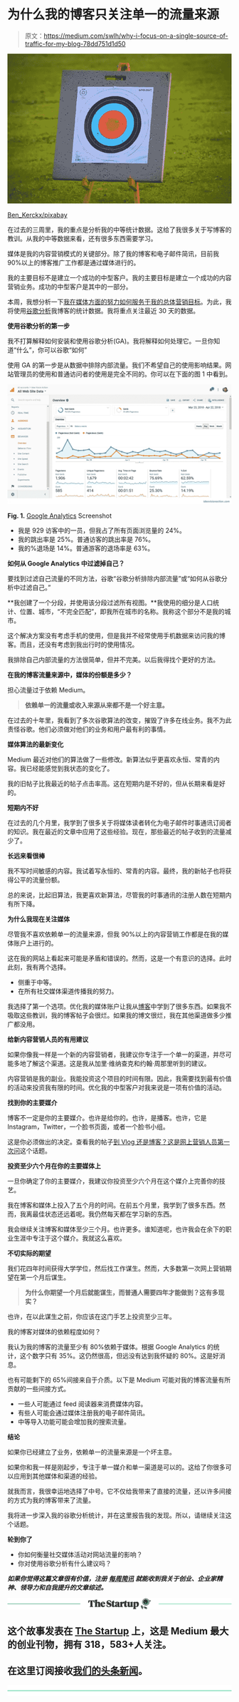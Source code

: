 # 为什么我的博客只关注单一的流量来源

> 原文：<https://medium.com/swlh/why-i-focus-on-a-single-source-of-traffic-for-my-blog-78dd751d1d50>

![](img/95b92abad805ec0727037494fa7a2110.png)

[Ben_Kerckx/pixabay](https://pixabay.com/en/archery-arrow-goal-sports-focus-472932/)

在过去的三周里，我的重点是分析我的中等统计数据。这给了我很多关于写博客的教训。从我的中等数据来看，还有很多东西需要学习。

媒体是我的内容营销模式的关键部分。除了我的博客和电子邮件简讯，目前我 90%以上的博客推广工作都是通过媒体进行的。

我的主要目标不是建立一个成功的中型客户。我的主要目标是建立一个成功的内容营销业务。成功的中型客户是其中的一部分。

本周，我想分析一下[我在媒体方面的努力如何服务于我的总体营销目标](https://ideavisionaction.com/marketing/measuring-the-contribution-of-my-medium-posts-to-my-content-marketing-goals/?20180423)。为此，我将使用[谷歌分析](http://analytics.google.com/)我博客的统计数据。我将重点关注最近 30 天的数据。

**使用谷歌分析的第一步**

我不打算解释如何安装和使用谷歌分析(GA)。我将解释如何处理它。一旦你知道“什么”，你可以谷歌“如何”

使用 GA 的第一步是从数据中排除内部流量。我们不希望自己的使用影响结果。网站管理员的使用和普通访问者的使用是完全不同的。你可以在下面的图 1 中看到。

![](img/016e348643f9dab5735257a318673970.png)

**Fig. 1.** [Google Analytics](http://analytics.google.com/) Screenshot

*   我是 929 访客中的一员，但我占了所有页面浏览量的 24%。
*   我的跳出率是 25%。普通访客的跳出率是 76%。
*   我的%退场是 14%。普通游客的退场率是 63%。

**如何从 Google Analytics 中过滤掉自己？**

要找到过滤自己流量的不同方法，谷歌“谷歌分析排除内部流量”或“如何从谷歌分析中过滤自己。”

**我创建了一个分段，并使用该分段过滤所有视图。**我使用的细分是人口统计、位置、城市，“不完全匹配”，即我所在城市的名称。我称这个部分不是我的城市。

这个解决方案没有考虑手机的使用，但是我并不经常使用手机数据来访问我的博客。而且，还没有考虑到我出行时的使用情况。

我排除自己内部流量的方法很简单，但并不完美。以后我得找个更好的方法。

**在我的博客流量来源中，媒体的份额是多少？**

担心流量过于依赖 Medium。

> **依赖单一的流量或收入来源从来都不是一个好主意。**

在过去的十年里，我看到了多次谷歌算法的改变，摧毁了许多在线业务。我不为此责怪谷歌。他们必须做对他们的业务和用户最有利的事情。

**媒体算法的最新变化**

Medium 最近对他们的算法做了一些修改。新算法似乎更喜欢永恒、常青的内容。我已经能感觉到我状态的变化了。

我的旧帖子比我最近的帖子点击率高。这在短期内是不好的，但从长期来看是好的。

**短期内不好**

在过去的几个月里，我学到了很多关于将媒体读者转化为电子邮件时事通讯订阅者的知识。我在最近的文章中应用了这些经验。现在，那些最近的帖子收到的流量减少了。

**长远来看很棒**

我不写时间敏感的内容。我试着写永恒的、常青的内容。最终，我的新帖子也将获得公平的流量份额。

总的来说，比起旧算法，我更喜欢新算法，尽管我的时事通讯的注册人数在短期内有所下降。

**为什么我现在关注媒体**

尽管我不喜欢依赖单一的流量来源，但我 90%以上的内容营销工作都是在我的媒体账户上进行的。

这在我的网站上看起来可能是矛盾和错误的。然而，这是一个有意识的选择。此时此刻，我有两个选择。

*   侧重于中等。
*   在所有社交媒体渠道传播我的努力。

我选择了第一个选项。优化我的媒体账户让我从[博客](https://ideavisionaction.com/tag/blogging/?20180423)中学到了很多东西。如果我不吸取这些教训，我的博客帖子会很烂。如果我的博文很烂，我在其他渠道做多少推广都没用。

**给新内容营销人员的有用建议**

如果你像我一样是一个新的内容营销者，我建议你专注于一个单一的渠道，并尽可能多地了解这个渠道。这是我从加里·维纳查克和约翰·周那里听到的建议。

内容营销是我的副业。我能投资这个项目的时间有限。因此，我需要找到最有价值的活动来投资我有限的时间。优化我的中型客户对我来说是一项有价值的活动。

**找到你的主要媒介**

博客不一定是你的主要媒介。也许是给你的。也许，是播客。也许，它是 Instagram，Twitter，一个脸书页面，或者一个脸书小组。

这是你必须做出的决定。查看我的帖子[到 Vlog 还是博客？这是网上营销人员第一次问](https://ideavisionaction.com/entrepreneurship/to-vlog-or-to-blog-thats-the-question-for-the-first-time-online-marketer/?20180423)这个话题。

**投资至少六个月在你的主要媒体上**

一旦你确定了你的主要媒介，我建议你投资至少六个月在这个媒介上完善你的技艺。

我在博客和媒体上投入了五个月的时间。在前五个月里，我学到了很多东西。然而，我离最佳状态还远着呢。我仍然每天都在学习新的东西。

我会继续关注博客和媒体至少三个月。也许更多。谁知道呢，也许我会在余下的职业生涯中专注于这个媒介。我就这么喜欢。

**不切实际的期望**

我们花四年时间获得大学学位，然后找工作谋生。然而，大多数第一次网上营销期望在第一个月后谋生。

> **为什么你期望一个月后就能谋生，而普通人需要四年才能做到？这有多现实？**

也许，在以此谋生之前，你应该在这门手艺上投资至少三年。

我的博客对媒体的依赖程度如何？

我认为我的博客的流量至少有 80%依赖于媒体。根据 Google Analytics 的统计，这个数字只有 35%。这仍然很高，但远没有达到我怀疑的 80%。这是好消息。

也有可能剩下的 65%间接来自于介质。以下是 Medium 可能对我的博客流量有所贡献的一些间接方式。

*   一些人可能通过 feed 阅读器来消费媒体内容。
*   有些人可能会通过媒体注册我的电子邮件简讯。
*   中等导入功能可能会增加我的搜索流量。

**结论**

如果你已经建立了业务，依赖单一的流量来源是一个坏主意。

如果你和我一样是刚起步，专注于单一媒介和单一渠道是可以的。这给了你很多可以应用到其他媒体和渠道的经验。

就我而言，我很幸运地选择了中号。它不仅给我带来了直接的流量，还以许多间接的方式为我的博客带来了流量。

我将进一步深入我的谷歌分析统计，并在这里报告我的发现。所以，请继续关注这个话题。

**轮到你了**

*   你如何衡量社交媒体活动对网站流量的影响？
*   你对使用谷歌分析有什么建议吗？

***如果你觉得这篇文章很有价值，注册*** [***每周简讯***](https://ideavisionaction.com/email-newsletter/?20180423) ***就能收到我关于创业、企业家精神、领导力和自我提升的文章综述。***

[![](img/308a8d84fb9b2fab43d66c117fcc4bb4.png)](https://medium.com/swlh)

## 这个故事发表在 [The Startup](https://medium.com/swlh) 上，这是 Medium 最大的创业刊物，拥有 318，583+人关注。

## 在这里订阅接收[我们的头条新闻](http://growthsupply.com/the-startup-newsletter/)。

[![](img/b0164736ea17a63403e660de5dedf91a.png)](https://medium.com/swlh)